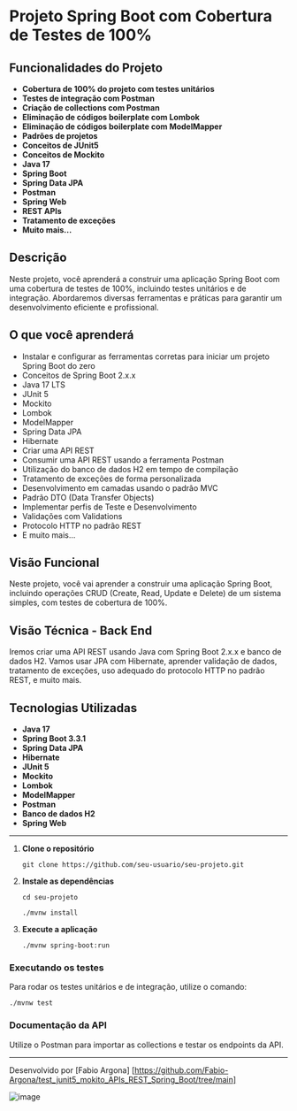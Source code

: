 # Projeto Spring Boot com Cobertura de Testes de 100%

## Funcionalidades do Projeto

- **Cobertura de 100% do projeto com testes unitários**
- **Testes de integração com Postman**
- **Criação de collections com Postman**
- **Eliminação de códigos boilerplate com Lombok**
- **Eliminação de códigos boilerplate com ModelMapper**
- **Padrões de projetos**
- **Conceitos de JUnit5**
- **Conceitos de Mockito**
- **Java 17**
- **Spring Boot**
- **Spring Data JPA**
- **Postman**
- **Spring Web**
- **REST APIs**
- **Tratamento de exceções**
- **Muito mais...**

## Descrição

Neste projeto, você aprenderá a construir uma aplicação Spring Boot com uma cobertura de testes de 100%, incluindo testes unitários e de integração. Abordaremos diversas ferramentas e práticas para garantir um desenvolvimento eficiente e profissional.

## O que você aprenderá

- Instalar e configurar as ferramentas corretas para iniciar um projeto Spring Boot do zero
- Conceitos de Spring Boot 2.x.x
- Java 17 LTS
- JUnit 5
- Mockito
- Lombok
- ModelMapper
- Spring Data JPA
- Hibernate
- Criar uma API REST
- Consumir uma API REST usando a ferramenta Postman
- Utilização do banco de dados H2 em tempo de compilação
- Tratamento de exceções de forma personalizada
- Desenvolvimento em camadas usando o padrão MVC
- Padrão DTO (Data Transfer Objects)
- Implementar perfis de Teste e Desenvolvimento
- Validações com Validations
- Protocolo HTTP no padrão REST
- E muito mais...

## Visão Funcional

Neste projeto, você vai aprender a construir uma aplicação Spring Boot, incluindo operações CRUD (Create, Read, Update e Delete) de um sistema simples, com testes de cobertura de 100%.

## Visão Técnica - Back End

Iremos criar uma API REST usando Java com Spring Boot 2.x.x e banco de dados H2. Vamos usar JPA com Hibernate, aprender validação de dados, tratamento de exceções, uso adequado do protocolo HTTP no padrão REST, e muito mais.

## Tecnologias Utilizadas

- **Java 17**
- **Spring Boot 3.3.1**
- **Spring Data JPA**
- **Hibernate**
- **JUnit 5**
- **Mockito**
- **Lombok**
- **ModelMapper**
- **Postman**
- **Banco de dados H2**
- **Spring Web**

---
1. **Clone o repositório**

   `git clone https://github.com/seu-usuario/seu-projeto.git`

2. **Instale as dependências**

   `cd seu-projeto`

   `./mvnw install`

3. **Execute a aplicação**

   `./mvnw spring-boot:run`

### Executando os testes

Para rodar os testes unitários e de integração, utilize o comando:

`./mvnw test`

### Documentação da API

Utilize o Postman para importar as collections e testar os endpoints da API.

---

Desenvolvido por [Fabio Argona] [https://github.com/Fabio-Argona/test_junit5_mokito_APIs_REST_Spring_Boot/tree/main]





![image](https://github.com/user-attachments/assets/2a56a6c3-9a57-4fe0-ac39-e0d0e2b8aabd)
